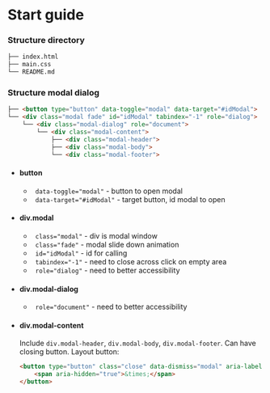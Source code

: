 # Start guide

### Structure directory
```bash
├── index.html  
├── main.css
└── README.md
```

### Structure modal dialog
```html
├── <button type="button" data-toggle="modal" data-target="#idModal">
└── <div class="modal fade" id="idModal" tabindex="-1" role="dialog">
    └── <div class="modal-dialog" role="document">
        └── <div class="modal-content">
            ├── <div class="modal-header">
            ├── <div class="modal-body">
            └── <div class="modal-footer">
```

* #### button
    * ``` data-toggle="modal"``` -  button to open modal
    * ``` data-target="#idModal"``` - target button, id modal to open
* #### div.modal
    * ``` class="modal"``` - div is modal window
    * ``` class="fade"``` - modal slide down animation
    * ``` id="idModal"``` -  id for calling
    * ``` tabindex="-1"``` - need to close across click on empty area
    * ``` role="dialog"``` - need to better accessibility  
* #### div.modal-dialog
    * ``` role="document"``` - need to better accessibility  
* #### div.modal-content
    Include ```div.modal-header```, ```div.modal-body```, ```div.modal-footer```.
    Can have closing button. Layout button:
    ```html
    <button type="button" class="close" data-dismiss="modal" aria-label="Close">
        <span aria-hidden="true">&times;</span>
    </button>
    ```
